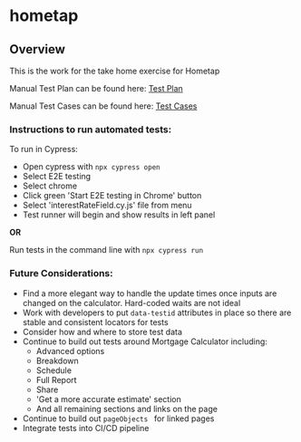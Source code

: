 # hometap

## Overview ###
This is the work for the take home exercise for Hometap

Manual Test Plan can be found here: [Test Plan](https://github.com/mandabakah/hometap/blob/main/Test%20Plan%20for%20Interest%20Rate%20Input%20for%20Mortgage%20Calculator.pdf)

Manual Test Cases can be found here: [Test Cases](https://github.com/mandabakah/hometap/blob/main/Test%20Cases%20for%20'Interest%20Rate'%20input%20for%20Mortgage%20Calculator%20-%20Test%20Cases.pdf)

### Instructions to run automated tests:

To run in Cypress:
- Open cypress with `npx cypress open`
- Select E2E testing
- Select chrome
- Click green 'Start E2E testing in Chrome' button
- Select 'interestRateField.cy.js' file from menu
- Test runner will begin and show results in left panel

**OR**

Run tests in the command line with `npx cypress run`

### Future Considerations:

- Find a more elegant way to handle the update times once inputs are changed on the calculator. Hard-coded waits are not ideal
- Work with developers to put `data-testid` attributes in place so there are stable and consistent locators for tests
- Consider how and where to store test data
- Continue to build out tests around Mortgage Calculator including:
  - Advanced options
  - Breakdown
  - Schedule
  - Full Report
  - Share
  - 'Get a more accurate estimate' section
  - And all remaining sections and links on the page
- Continue to build out `pageObjects ` for linked pages
- Integrate tests into CI/CD pipeline
